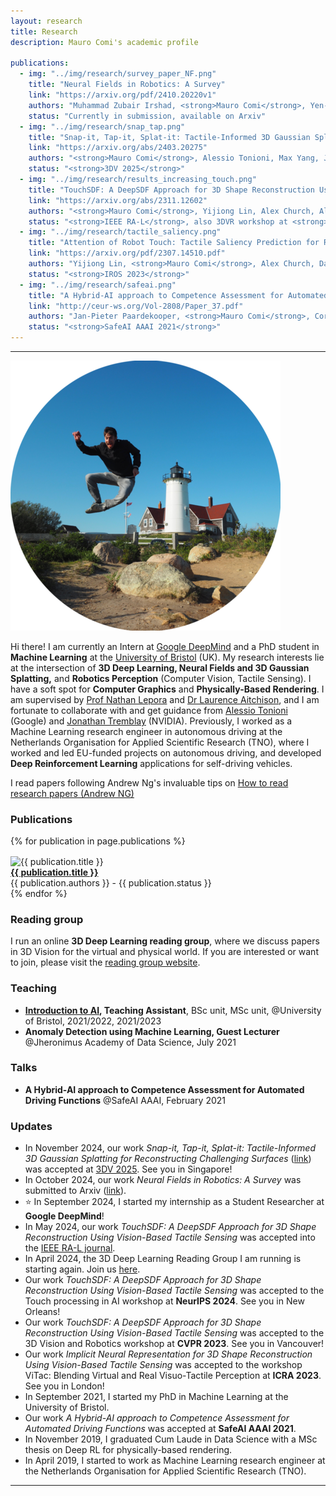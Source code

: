 ```yaml
---
layout: research
title: Research
description: Mauro Comi's academic profile

publications:
  - img: "../img/research/survey_paper_NF.png"
    title: "Neural Fields in Robotics: A Survey"
    link: "https://arxiv.org/pdf/2410.20220v1"
    authors: "Muhammad Zubair Irshad, <strong>Mauro Comi</strong>, Yen-Chen Lin, Nick Heppert, Abhinav Valada, Rares Ambrus, Zsolt Kira, Jonathan Tremblay"
    status: "Currently in submission, available on Arxiv"
  - img: "../img/research/snap_tap.png"
    title: "Snap-it, Tap-it, Splat-it: Tactile-Informed 3D Gaussian Splatting for Reconstructing Challenging Surfaces"
    link: "https://arxiv.org/abs/2403.20275"
    authors: "<strong>Mauro Comi</strong>, Alessio Tonioni, Max Yang, Jonathan Tremblay, Valts Blukis, Yijiong Lin, Nathan F. Lepora, Laurence Aitchison"
    status: "<strong>3DV 2025</strong>"
  - img: "../img/research/results_increasing_touch.png"
    title: "TouchSDF: A DeepSDF Approach for 3D Shape Reconstruction Using Vision-Based Tactile Sensing"
    link: "https://arxiv.org/abs/2311.12602"
    authors: "<strong>Mauro Comi</strong>, Yijiong Lin, Alex Church, Alessio Tonioni, Laurence Aitchison, Nathan F. Lepora"
    status: "<strong>IEEE RA-L</strong>, also 3DVR workshop at <strong>CVPR 2023</strong>, and Touch processing workshop at <strong>NeurIPS 2023</strong>"
  - img: "../img/research/tactile_saliency.png"
    title: "Attention of Robot Touch: Tactile Saliency Prediction for Robust Sim-to-Real Tactile Control"
    link: "https://arxiv.org/pdf/2307.14510.pdf"
    authors: "Yijiong Lin, <strong>Mauro Comi</strong>, Alex Church, Dandan Zhang, Nathan F. Lepora"
    status: "<strong>IROS 2023</strong>"
  - img: "../img/research/safeai.png"
    title: "A Hybrid-AI approach to Competence Assessment for Automated Driving Functions"
    link: "http://ceur-ws.org/Vol-2808/Paper_37.pdf"
    authors: "Jan-Pieter Paardekooper, <strong>Mauro Comi</strong>, Corrado Grappiolo, Ron Snijders, Willeke van Vught, Rutger Beekelaar"
    status: "<strong>SafeAI AAAI 2021</strong>"
---
```

---

<img id="img-profile" src="../img/jumping_me.png" alt="A picture of me jumping in front of a lighthouse">

Hi there! I am currently an Intern at [Google DeepMind](https://deepmind.google/) and a PhD student in **Machine Learning** at the [University of Bristol](https://www.bristol.ac.uk/) (UK). My research interests lie at the intersection of **3D Deep Learning, Neural Fields and 3D Gaussian Splatting,** and **Robotics Perception** (Computer Vision, Tactile Sensing). I have a soft spot for **Computer Graphics** and **Physically-Based Rendering**. I am supervised by [Prof Nathan Lepora](https://lepora.com/) and [Dr Laurence Aitchison](http://www.gatsby.ucl.ac.uk/~laurence/), and I am fortunate to collaborate with and get guidance from [Alessio Tonioni](https://alessiotonioni.github.io/) (Google) and [Jonathan Tremblay](https://research.nvidia.com/person/jonathan-tremblay) (NVIDIA). Previously, I worked as a Machine Learning research engineer in autonomous driving at the Netherlands Organisation for Applied Scientific Research (TNO), where I worked and led EU-funded projects on autonomous driving, and developed **Deep Reinforcement Learning** applications for self-driving vehicles.

I read papers following Andrew Ng's invaluable tips on <a href="https://youtu.be/733m6qBH-jI">How to read research papers (Andrew NG)</a>

### Publications
{% for publication in page.publications %}
<div class="publication">
    <img src="{{ publication.img }}" alt="{{ publication.title }}" width="300px" style="vertical-align:middle; margin-right:20px">
    <div class="publication-text">
        <a href="{{ publication.link }}"><strong>{{ publication.title }}</strong></a><br>{{ publication.authors }} - {{ publication.status }}
        <!-- <strong>{{ publication.title }} [</strong><a href="{{ publication.link }}">PDF</a><br>{{ publication.authors }} - {{ publication.status }} -->
    </div>
</div>
{% endfor %}

### Reading group

I run an online **3D Deep Learning reading group**, where we discuss papers in 3D Vision for the virtual and physical world. If you are interested or want to join, please visit the [reading group website](https://3d-deeplearning-rg.github.io/).  

### Teaching
- **[Introduction to AI](https://www.bris.ac.uk/unit-programme-catalogue/UnitDetails.jsa?ayrCode=22%2F23&unitCode=EMATM0044), Teaching Assistant**, BSc unit, MSc unit, @University of Bristol, 2021/2022, 2021/2023
- **Anomaly Detection using Machine Learning, Guest Lecturer** @Jheronimus Academy of Data Science, July 2021


### Talks
- **A Hybrid-AI approach to Competence Assessment for Automated Driving Functions** @SafeAI AAAI, February 2021

### Updates
- In November 2024, our work *Snap-it, Tap-it, Splat-it: Tactile-Informed 3D Gaussian Splatting for Reconstructing Challenging Surfaces* ([link](https://arxiv.org/pdf/2410.20220v1)) was accepted at [3DV 2025](https://3dvconf.github.io/2025/). See you in Singapore!
- In October 2024, our work *Neural Fields in Robotics: A Survey* was submitted to Arxiv ([link](https://arxiv.org/pdf/2410.20220v1)).
- ⭐ In September 2024, I started my internship as a Student Researcher at **Google DeepMind**!
- In May 2024, our work *TouchSDF: A DeepSDF Approach for 3D Shape Reconstruction Using Vision-Based Tactile Sensing* was accepted into the [IEEE RA-L journal](https://ieeexplore.ieee.org/abstract/document/10517361).
- In April 2024, the 3D Deep Learning Reading Group I am running is starting again. Join us [here](https://3d-deeplearning-rg.github.io/).
- Our work *TouchSDF: A DeepSDF Approach for 3D Shape Reconstruction Using Vision-Based Tactile Sensing* was accepted to the Touch processing in AI workshop at **NeurIPS 2024**. See you in New Orleans!
- Our work *TouchSDF: A DeepSDF Approach for 3D Shape Reconstruction Using Vision-Based Tactile Sensing* was accepted to the 3D Vision and Robotics workshop at **CVPR 2023**. See you in Vancouver!
- Our work *Implicit Neural Representation for 3D Shape Reconstruction Using Vision-Based Tactile Sensing* was accepted to the workshop ViTac: Blending Virtual and Real Visuo-Tactile Perception at **ICRA 2023**. See you in London!
- In September 2021, I started my PhD in Machine Learning at the University of Bristol.
- Our work *A Hybrid-AI approach to Competence Assessment for Automated Driving Functions* was accepted at **SafeAI AAAI 2021**.
- In November 2019, I graduated Cum Laude in Data Science with a MSc thesis on Deep RL for physically-based rendering.
- In April 2019, I started to work as Machine Learning research engineer at the Netherlands Organisation for Applied Scientific Research (TNO).

---